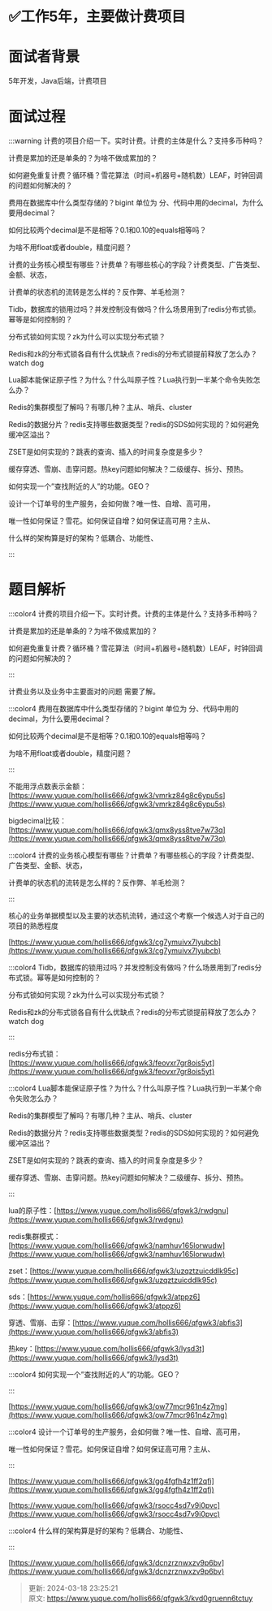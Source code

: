 # ✅工作5年，主要做计费项目

# 面试者背景


5年开发，Java后端，计费项目

# 面试过程


:::warning
计费的项目介绍一下。实时计费。计费的主体是什么？支持多币种吗？

计费是累加的还是单条的？为啥不做成累加的？

如何避免重复计费？循环桶？雪花算法（时间+机器号+随机数）LEAF，时钟回调的问题如何解决的？

费用在数据库中什么类型存储的？bigint 单位为 分、代码中用的decimal，为什么要用decimal？

如何比较两个decimal是不是相等？0.1和0.10的equals相等吗？

为啥不用float或者double，精度问题？

计费的业务核心模型有哪些？计费单？有哪些核心的字段？计费类型、广告类型、金额、状态，

计费单的状态机的流转是怎么样的？反作弊、羊毛检测？

Tidb，数据库的锁用过吗？并发控制没有做吗？什么场景用到了redis分布式锁。幂等是如何控制的？

分布式锁如何实现？zk为什么可以实现分布式锁？

Redis和zk的分布式锁各自有什么优缺点？redis的分布式锁提前释放了怎么办？watch dog

Lua脚本能保证原子性？为什么？什么叫原子性？Lua执行到一半某个命令失败怎么办？

Redis的集群模型了解吗？有哪几种？主从、哨兵、cluster

Redis的数据分片？redis支持哪些数据类型？redis的SDS如何实现的？如何避免缓冲区溢出？

ZSET是如何实现的？跳表的查询、插入的时间复杂度是多少？

缓存穿透、雪崩、击穿问题。热key问题如何解决？二级缓存、拆分、预热。

如何实现一个”查找附近的人”的功能。GEO？

设计一个订单号的生产服务，会如何做？唯一性、自增、高可用，

唯一性如何保证？雪花。如何保证自增？如何保证高可用？主从、

什么样的架构算是好的架构？低耦合、功能性、

:::

# 题目解析


:::color4
计费的项目介绍一下。实时计费。计费的主体是什么？支持多币种吗？

计费是累加的还是单条的？为啥不做成累加的？

如何避免重复计费？循环桶？雪花算法（时间+机器号+随机数）LEAF，时钟回调的问题如何解决的？

:::



计费业务以及业务中主要面对的问题 需要了解。



:::color4
费用在数据库中什么类型存储的？bigint 单位为 分、代码中用的decimal，为什么要用decimal？

如何比较两个decimal是不是相等？0.1和0.10的equals相等吗？

为啥不用float或者double，精度问题？

:::



不能用浮点数表示金额：[https://www.yuque.com/hollis666/qfgwk3/vmrkz84g8c6ypu5s](https://www.yuque.com/hollis666/qfgwk3/vmrkz84g8c6ypu5s)

bigdecimal比较：[https://www.yuque.com/hollis666/qfgwk3/qmx8yss8tve7w73q](https://www.yuque.com/hollis666/qfgwk3/qmx8yss8tve7w73q)



:::color4
计费的业务核心模型有哪些？计费单？有哪些核心的字段？计费类型、广告类型、金额、状态，

计费单的状态机的流转是怎么样的？反作弊、羊毛检测？

:::



核心的业务单据模型以及主要的状态机流转，通过这个考察一个候选人对于自己的项目的熟悉程度

[https://www.yuque.com/hollis666/qfgwk3/cg7ymuivx7lyubcb](https://www.yuque.com/hollis666/qfgwk3/cg7ymuivx7lyubcb) 



:::color4
Tidb，数据库的锁用过吗？并发控制没有做吗？什么场景用到了redis分布式锁。幂等是如何控制的？

分布式锁如何实现？zk为什么可以实现分布式锁？

Redis和zk的分布式锁各自有什么优缺点？redis的分布式锁提前释放了怎么办？watch dog

:::



redis分布式锁：[https://www.yuque.com/hollis666/qfgwk3/feovxr7gr8ois5yt](https://www.yuque.com/hollis666/qfgwk3/feovxr7gr8ois5yt)



:::color4
Lua脚本能保证原子性？为什么？什么叫原子性？Lua执行到一半某个命令失败怎么办？

Redis的集群模型了解吗？有哪几种？主从、哨兵、cluster

Redis的数据分片？redis支持哪些数据类型？redis的SDS如何实现的？如何避免缓冲区溢出？

ZSET是如何实现的？跳表的查询、插入的时间复杂度是多少？

缓存穿透、雪崩、击穿问题。热key问题如何解决？二级缓存、拆分、预热。

:::



lua的原子性：[https://www.yuque.com/hollis666/qfgwk3/rwdgnu](https://www.yuque.com/hollis666/qfgwk3/rwdgnu)

redis集群模式：[https://www.yuque.com/hollis666/qfgwk3/namhuv165lorwudw](https://www.yuque.com/hollis666/qfgwk3/namhuv165lorwudw)

zset：[https://www.yuque.com/hollis666/qfgwk3/uzqztzuicddlk95c](https://www.yuque.com/hollis666/qfgwk3/uzqztzuicddlk95c)

sds：[https://www.yuque.com/hollis666/qfgwk3/atppz6](https://www.yuque.com/hollis666/qfgwk3/atppz6)

穿透、雪崩、击穿：[https://www.yuque.com/hollis666/qfgwk3/abfis3](https://www.yuque.com/hollis666/qfgwk3/abfis3) 

热key：[https://www.yuque.com/hollis666/qfgwk3/lysd3t](https://www.yuque.com/hollis666/qfgwk3/lysd3t)



:::color4
如何实现一个”查找附近的人”的功能。GEO？

:::



[https://www.yuque.com/hollis666/qfgwk3/ow77mcr961n4z7mg](https://www.yuque.com/hollis666/qfgwk3/ow77mcr961n4z7mg)



:::color4
设计一个订单号的生产服务，会如何做？唯一性、自增、高可用，

唯一性如何保证？雪花。如何保证自增？如何保证高可用？主从、

:::



[https://www.yuque.com/hollis666/qfgwk3/gg4fgfh4z1ff2qfi](https://www.yuque.com/hollis666/qfgwk3/gg4fgfh4z1ff2qfi)

[https://www.yuque.com/hollis666/qfgwk3/rsocc4sd7v9i0pvc](https://www.yuque.com/hollis666/qfgwk3/rsocc4sd7v9i0pvc)



:::color4
什么样的架构算是好的架构？低耦合、功能性、

:::



[https://www.yuque.com/hollis666/qfgwk3/dcnzrznwxzv9p6bv](https://www.yuque.com/hollis666/qfgwk3/dcnzrznwxzv9p6bv)



> 更新: 2024-03-18 23:25:21  
> 原文: <https://www.yuque.com/hollis666/qfgwk3/kvd0gruenn6tctuy>